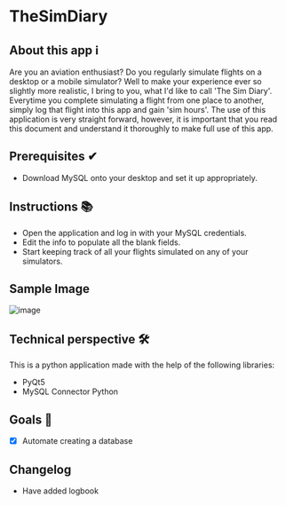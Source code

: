 # TheSimDiary 
## About this app ℹ️
Are you an aviation enthusiast? Do you regularly simulate flights on a desktop or a mobile simulator? Well to make your experience ever so slightly more realistic, I bring to you, what I'd like to call 'The Sim Diary'. Everytime you complete simulating a flight from one place to another, simply log that flight into this app and gain 'sim hours'. The use of this application is very straight forward, however, it is important that you read this document and understand it thoroughly to make full use of this app. 
## Prerequisites ✔
- Download MySQL onto your desktop and set it up appropriately. 
## Instructions 📚
- Open the application and log in with your MySQL credentials. 
- Edit the info to populate all the blank fields.
- Start keeping track of all your flights simulated on any of your simulators.
## Sample Image 
![image](https://github.com/Faizaan-Nasir/TheSimDiary/assets/82143161/18ef26d7-46a0-4ce2-87a0-b1f7721c934a)
## Technical perspective 🛠️
This is a python application made with the help of the following libraries:
- PyQt5
- MySQL Connector Python
## Goals 🎯
- [x] Automate creating a database
## Changelog
- Have added logbook
